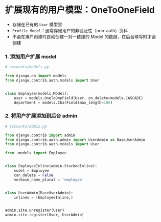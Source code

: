 # 扩展现有的用户模型：OneToOneField

- 存储在已有的 `User` 模型里
- `Profile Model`：通常存储用户的非验证性（non-auth）资料
- 不会在用户创建时自动创建一对一链接的 Model 的数据，在后台填写时才会创建


### 1. 添加用户扩展 model

``` python
# accounts/models.py

from django.db import models
from django.contrib.auth.models import User


class Employee(models.Model):
    user = models.OneToOneField(User, on_delete=models.CASCADE)
    department = models.CharField(max_length=100)
```

### 2. 将用户扩展添加到后台 admin

``` python
# accounts/admin.py

from django.contrib import admin
from django.contrib.auth.admin import UserAdmin as BaseUserAdmin
from django.contrib.auth.models import User

from .models import Employee


class EmployeeInline(admin.StackedInline):
    model = Employee
    can_delete = False
    verbose_name_plural = 'employee'


class UserAdmin(BaseUserAdmin):
    inlines = (EmployeeInline,)


admin.site.unregister(User)
admin.site.register(User, UserAdmin)
```

